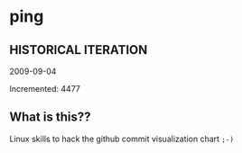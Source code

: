 # ping

## HISTORICAL ITERATION
2009-09-04

Incremented: 4477

## What is this?? 
Linux skills to hack the github commit visualization chart `;-)`

